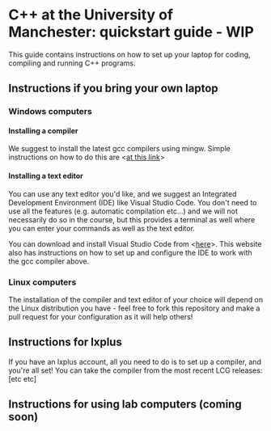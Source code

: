 # C++ at the University of Manchester: quickstart guide - WIP

This guide contains instructions on how to set up your laptop for coding, compiling and running C++ programs. 

## Instructions if you bring your own laptop 

### Windows computers

#### Installing a compiler

We suggest to install the latest gcc compilers using mingw. Simple instructions on how to do this are 
<[at this link](https://code.visualstudio.com/docs/cpp/config-mingw#_installing-the-mingww64-toolchain)>

#### Installing a text editor

You can use any text editor you'd like, and we suggest an Integrated Development Environment (IDE) like Visual Studio Code. You don't need to use all the features (e.g. automatic compilation etc...) and we will not necessarily do so in the course, but this provides a terminal as well where you can enter your commands as well as the text editor. 

You can download and install Visual Studio Code from <[here](https://code.visualstudio.com/docs/setup/windows)>. This website also has instructions on how to set up and configure the IDE to work with the gcc compiler above.

### Linux computers

The installation of the compiler and text editor of your choice will depend on the Linux distribution you have - feel free to fork this repository and make a pull request for your configuration as it will help others! 

## Instructions for lxplus

If you have an lxplus account, all you need to do is to set up a compiler, and you're all set! You can take the compiler from the most recent LCG releases: [etc etc]

## Instructions for using lab computers (coming soon) 

